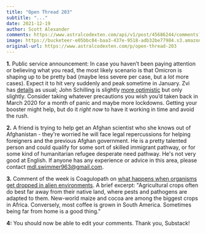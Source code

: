 ```yaml
---
title: "Open Thread 203"
subtitle: "..."
date: 2021-12-19
author: Scott Alexander
comments: https://www.astralcodexten.com/api/v1/post/45686244/comments?&all_comments=true
image: https://bucketeer-e05bbc84-baa3-437e-9518-adb32be77984.s3.amazonaws.com/public/images/5f36e771-9f62-4fa0-b704-02ca20f7b995_2170x1500.jpeg
original-url: https://www.astralcodexten.com/p/open-thread-203
---
```

**1.** Public service announcement: In case you haven’t been paying attention or believing what you read, the most likely scenario is that Omicron is shaping up to be pretty bad (maybe less severe per case, but a _lot_ more cases). Expect it to hit very suddenly and peak sometime in January. Zvi has [details](https://www.lesswrong.com/posts/XrzPey4cwhPeHL6QF/omicron-post-7) as usual; John Schilling is slightly [more optimistic](http://slatestarcodex.com/blog_images/schilling_comment.png) but only slightly. Consider taking whatever precautions you wish you’d taken back in March 2020 for a month of panic and maybe more lockdowns. Getting your booster might help, but do it _right now_ to have it working in time and avoid the rush.

**2.** A friend is trying to help get an Afghan scientist who she knows out of Afghanistan - they're worried he will face legal repercussions for helping foreigners and the previous Afghan government. He is a pretty talented person and could qualify for some sort of skilled immigrant pathway, or for some kind of humanitarian refugee desperate need pathway. He's not very good at English. If anyone has any experience or advice in this area, please contact mdl.swimmer963@gmail.com.

**3.** Comment of the week is Coagulopath on [what happens when organisms get dropped in alien environments](https://astralcodexten.substack.com/p/ancient-plagues/comment/4014444). A brief excerpt: "Agricultural crops often do best far away from their native land, where pests and pathogens are adapted to them. New-world maize and cocoa are among the biggest crops in Africa. Conversely, most coffee is grown in South America. Sometimes being far from home is a good thing."

**4:** You should now be able to edit your comments. Thank you, Substack!
